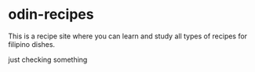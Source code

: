 # odin-recipes

This is a recipe site where you can learn and study all types of recipes for filipino dishes.

just checking something